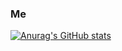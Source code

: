 ### Me

[![Anurag's GitHub stats](https://github-readme-stats.vercel.app/api?username=hevans90&show_icons=true&theme=tokyonight)](https://github.com/anuraghazra/github-readme-stats)


<!--
**hevans90/hevans90** is a ✨ _special_ ✨ repository because its `README.md` (this file) appears on your GitHub profile.

Here are some ideas to get you started:

- 🔭 I’m currently working on ...
- 🌱 I’m currently learning ...
- 👯 I’m looking to collaborate on ...
- 🤔 I’m looking for help with ...
- 💬 Ask me about ...
- 📫 How to reach me: ...
- 😄 Pronouns: ...
- ⚡ Fun fact: ...
-->
